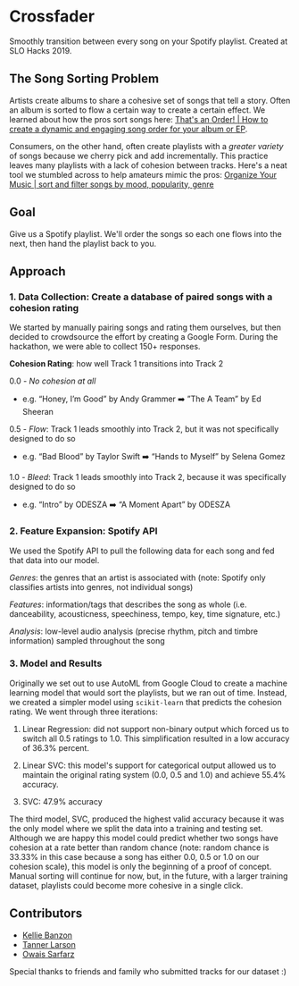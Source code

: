 # Crossfader
Smoothly transition between every song on your Spotify playlist. Created at SLO Hacks 2019. 

## The Song Sorting Problem
Artists create albums to share a cohesive set of songs that tell a story. Often an album is sorted to flow a certain way to create a certain effect. We learned about how the pros sort songs here: [That's an Order! | 
How to create a dynamic and engaging song order for your album or EP](https://en.audiofanzine.com/getting-started/editorial/articles/that-s-an-order.html). 

Consumers, on the other hand, often create playlists with a _greater variety_ of songs because we cherry pick and add incrementally. This practice leaves many playlists with a lack of cohesion between tracks. Here's a neat tool we stumbled across to help amateurs mimic the pros: [Organize Your Music | sort and filter songs by mood, popularity, genre](http://organizeyourmusic.playlistmachinery.com)

## Goal 
Give us a Spotify playlist. We'll order the songs so each one flows into the next, then hand the playlist back to you.

## Approach 
### 1. Data Collection: Create a database of paired songs with a cohesion rating

We started by manually pairing songs and rating them ourselves, but then decided to crowdsource the effort by creating a Google Form. During the hackathon, we were able to collect 150+ responses.

**Cohesion Rating**: how well Track 1 transitions into Track 2

0.0 - _No cohesion at all_

* e.g. “Honey, I’m Good” by Andy Grammer ➡️ ”The A Team” by Ed Sheeran
  
0.5 - _Flow_: Track 1 leads smoothly into Track 2, but it was not specifically designed to do so

* e.g. “Bad Blood” by Taylor Swift ➡️ “Hands to Myself” by Selena Gomez

1.0 - _Bleed_: Track 1 leads smoothly into Track 2, because it was specifically designed to do so

* e.g.  “Intro” by ODESZA ➡️ “A Moment Apart” by ODESZA 

### 2. Feature Expansion: Spotify API
We used the Spotify API to pull the following data for each song and fed that data into our model. 

_Genres_: the genres that an artist is associated with (note: Spotify only classifies artists into genres, not individual songs)

_Features_: information/tags that describes the song as whole  (i.e. danceability, acousticness, speechiness, tempo, key, time signature, etc.)

_Analysis_: low-level audio analysis (precise rhythm, pitch and timbre information) sampled throughout the song

### 3. Model and Results
Originally we set out to use AutoML from Google Cloud to create a machine learning model that would sort the playlists, but we ran out of time. Instead, we created a simpler model using `scikit-learn` that predicts the cohesion rating. We went through three iterations:

1. Linear Regression: did not support non-binary output which forced us to switch all 0.5 ratings to 1.0. This simplification resulted in a low accuracy of 36.3% percent.

2. Linear SVC: this model's support for categorical output allowed us to maintain the original rating system (0.0, 0.5 and 1.0) and achieve 55.4% accuracy. 

3. SVC: 47.9% accuracy 

The third model, SVC, produced the highest valid accuracy because it was the only model where we split the data into a training and testing set. Although we are happy this model could predict whether two songs have cohesion at a rate better than random chance (note: random chance is 33.33% in this case because a song has either 0.0, 0.5 or 1.0 on our cohesion scale), this model is only the beginning of a proof of concept. Manual sorting will continue for now, but, in the future, with a larger training dataset, playlists could become more cohesive in a single click.

## Contributors
- [Kellie Banzon](http://github.com/kelliebanzon/)
- [Tanner Larson](https://github.com/tlarson07/)
- [Owais Sarfarz](https://github.com/oats-meal)

Special thanks to friends and family who submitted tracks for our dataset :) 
